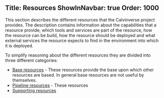 Title: Resources
ShowInNavbar: true
Order: 1000
---

This section describes the different resources that the Calvinverse project provides.
The description contains information about the capabilities that a resource provide,
which tools and services are part of the resource, how the resource can be build,
how the resource should be deployed and what external services the resource expects
to find in the environment into which it is deployed.

To simplify reasoning about the different resources they are divided into three
different categories:

- [Base resources](category-base.html) - These resources provide the base upon which
  other resources are based. In general base resources are not useful by themselves.
- [Pipeline resources](category-pipeline.html) - These resources
- [Supporting resources](category-support.html)